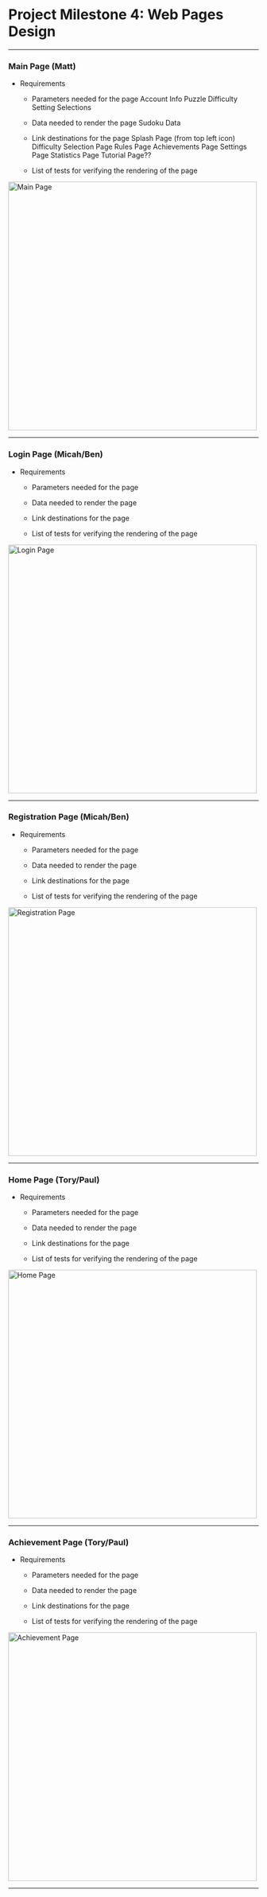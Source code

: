 # Project Milestone 4: Web Pages Design 

----------

### Main Page (Matt) ###

* Requirements 

    * Parameters needed for the page
       Account Info
       Puzzle Difficulty
       Setting Selections
       
    * Data needed to render the page
       Sudoku Data
       
    * Link destinations for the page
        Splash Page (from top left icon)
        Difficulty Selection Page
        Rules Page
        Achievements Page
        Settings Page
        Statistics Page
        Tutorial Page??
        
    * List of tests for verifying the rendering of the page

<img src="TEAM_RESOURCES/Images_Milestone4/main.png" alt="Main Page" width="500">

-----------

### Login Page (Micah/Ben) ###

* Requirements 

    * Parameters needed for the page
    
    * Data needed to render the page
    
    * Link destinations for the page

    * List of tests for verifying the rendering of the page

<img src="TEAM_RESOURCES/Images_Milestone4/login.png" alt="Login Page" width="500">

-----------

### Registration Page (Micah/Ben) ###

* Requirements 

    * Parameters needed for the page
    
    * Data needed to render the page
    
    * Link destinations for the page

    * List of tests for verifying the rendering of the page

<img src="TEAM_RESOURCES/Images_Milestone4/register.png" alt="Registration Page" width="500">

-----------

### Home Page (Tory/Paul) ###

* Requirements 

    * Parameters needed for the page
    
    * Data needed to render the page
    
    * Link destinations for the page

    * List of tests for verifying the rendering of the page

<img src="TEAM_RESOURCES/Images_Milestone4/home.png" alt="Home Page" width="500">

-----------

### Achievement Page (Tory/Paul) ###

* Requirements 

    * Parameters needed for the page
    
    * Data needed to render the page
    
    * Link destinations for the page

    * List of tests for verifying the rendering of the page

<img src="TEAM_RESOURCES/Images_Milestone4/achievements-badges-earned.png" alt="Achievement Page" width="500">

-----------
